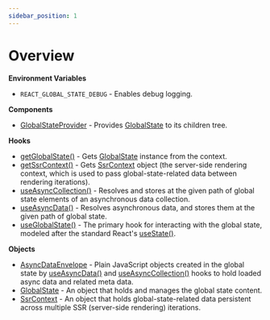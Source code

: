 ```yaml
---
sidebar_position: 1
---
```


# Overview

**Environment Variables**
- `REACT_GLOBAL_STATE_DEBUG` - Enables debug logging.

**Components**
- [GlobalStateProvider](/docs/api/components/globalstateprovider) - Provides
  [GlobalState] to its children tree.

**Hooks**
- [getGlobalState()](/docs/api/hooks/getglobalstate) - Gets [GlobalState]
  instance from the context.
- [getSsrContext()](/docs/api/hooks/getssrcontext) - Gets [SsrContext] object
  (the server-side rendering context, which is used to pass global-state-related
  data between rendering iterations).
- [useAsyncCollection()] - Resolves and stores at the given path of global state
  elements of an asynchronous data collection.
- [useAsyncData()] - Resolves asynchronous data, and stores them at the given
  path of global state.
- [useGlobalState()](/docs/api/hooks/useglobalstate) - The primary hook for
  interacting with the global state, modeled after the standard React's
  [useState()](https://reactjs.org/docs/hooks-reference.html#usestate).

**Objects**
- [AsyncDataEnvelope] - Plain JavaScript objects created in the global state by
  [useAsyncData()] and [useAsyncCollection()] hooks to hold loaded async data
  and related meta data.
- [GlobalState] - An object that holds and manages the global state content.
- [SsrContext] - An object that holds global-state-related data persistent
  across multiple SSR (server-side rendering) iterations.

[AsyncDataEnvelope]: /docs/api/objects/asyncdataenvelope
[GlobalState]: /docs/api/objects/globalstate
[SsrContext]: /docs/api/objects/ssrcontext
[useAsyncCollection()]: /docs/api/hooks/useasynccollection
[useAsyncData()]: /docs/api/hooks/useasyncdata
